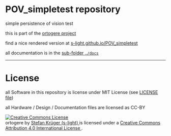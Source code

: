 # POV_simpletest repository
simple persistence of vision test

this is part of the [ortogere project](https://s-light.github.io/ortogere)

find a nice rendered version at [s-light.github.io/POV_simpletest](https://s-light.github.io/POV_simpletest/)

all documentation is in the [sub-folder `./docs`](./docs)


---
# License
all Software in this repository is license under MIT License (see [LICENSE file](LICENSE))

all Hardware / Design / Documentation files are licensed as CC-BY

<!-- License info -->
<a rel="license" href="http://creativecommons.org/licenses/by/4.0/">
    <img alt="Creative Commons License" style="border-width:0" src="https://i.creativecommons.org/l/by/4.0/88x31.png" />
</a><br />
<span xmlns:dct="http://purl.org/dc/terms/" property="dct:title">
    ortogere
</span>
by
<a xmlns:cc="http://creativecommons.org/ns#" href="https://github.com/s-light/LEDBoard_Layout_Sun" property="cc:attributionName" rel="cc:attributionURL">
    Stefan Krüger (s-light)
</a>
is licensed under a
<a rel="license" href="http://creativecommons.org/licenses/by/4.0/">
    Creative Commons Attribution 4.0 International License
</a>.
